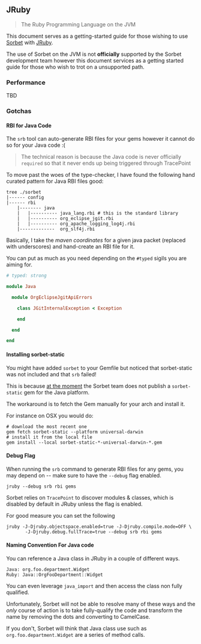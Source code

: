 ## JRuby

> The Ruby Programming Language on the JVM

This document serves as a getting-started guide for those wishing to use
[Sorbet](https://sorbet.org) with [JRuby](https://www.jruby.org/).

The use of Sorbet on the JVM is not **officially** supported by the Sorbet
development team however this document services as a getting started guide
for those who wish to trot on a unsupported path.

### Performance

TBD

### Gotchas

#### RBI for Java Code

The `srb` tool can auto-generate RBI files for your gems however it cannot
do so for your Java code :(

> The technical reason is because the Java code is never officially `required`
> so that it never ends up being triggered through TracePoint

To move past the woes of the type-checker, I have found the following hand
curated pattern for Java RBI files good:

```
tree ./sorbet
|------ config
|------ rbi
    |-------- java
    |   |---------- java_lang.rbi # this is the standard library
    |   |---------- org_eclipse_jgit.rbi
    |   |---------- org_apache_logging_log4j.rbi
    |-------------  org_slf4j.rbi
```

Basically, I take the _maven coordinates_ for a given java packet (replaced with
underscores) and hand-create an RBI file for it.

You can put as much as you need depending on the `#typed` sigils you are aiming
for.

```ruby
# typed: strong

module Java

  module OrgEclipseJgitApiErrors

    class JGitInternalException < Exception

    end

  end

end
```

#### Installing sorbet-static

You might have added `sorbet` to your Gemfile but noticed that sorbet-static
was not included and that `srb` failed!

This is because [at the moment](https://github.com/sorbet/sorbet/pull/2254) the
Sorbet team does not publish a `sorbet-static` gem for the Java platform.

The workaround is to fetch the Gem manually for your arch and install it.

For instance on OSX you would do:
```
# download the most recent one
gem fetch sorbet-static --platform universal-darwin
# install it from the local file
gem install --local sorbet-static-*-universal-darwin-*.gem
```

#### Debug Flag

When running the `srb` command to generate RBI files for any gems, you may depend
on -- make sure to have the `--debug` flag enabled.

```
jruby --debug srb rbi gems
```

Sorbet relies on `TracePoint` to discover modules & classes, which is disabled
by default in JRuby unless the flag is enabled.

For good measure you can set the following

```
jruby -J-Djruby.objectspace.enabled=true -J-Djruby.compile.mode=OFF \
       -J-Djruby.debug.fullTrace=true --debug srb rbi gems
```

#### Naming Convention For Java code

You can reference a Java class in JRuby in a couple of different ways.

```
Java: org.foo.department.Widget
Ruby: Java::OrgFooDepartment::Widget
```

You can even leverage `java_import` and then access the class non
fully qualified.

Unfortunately, Sorbet will not be able to resolve many of these ways and the
_only_ course of action is to take fully-qualify the code and transform the name
by removing the dots and converting to CamelCase.

If you don't, Sorbet will think that Java class use such as `org.foo.department.Widget`
are a series of method calls.

